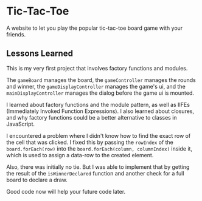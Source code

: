 # Tic-Tac-Toe

A website to let you play the popular tic-tac-toe board game with your friends.

## Lessons Learned

This is my very first project that involves factory functions and modules.

The `gameBoard` manages the board, the `gameController` manages the rounds and winner, the `gameDisplayController` manages the game's ui, and the `mainDisplayController` manages the dialog before the game ui is mounted.

I learned about factory functions and the module pattern, as well as IIFEs (Immediately Invoked Function Expressions). I also learned about closures, and why factory functions could be a better alternative to classes in JavaScript.

I encountered a problem where I didn't know how to find the exact row of the cell that was clicked. I fixed this by passing the `rowIndex` of the `board.forEach(row)` into the `board.forEach(column, columnIndex)` inside it, which is used to assign a data-row to the created element.

Also, there was initially no tie. But I was able to implement that by getting the result of the `isWinnerDeclared` function and another check for a full board to declare a draw.

Good code now will help your future code later.
